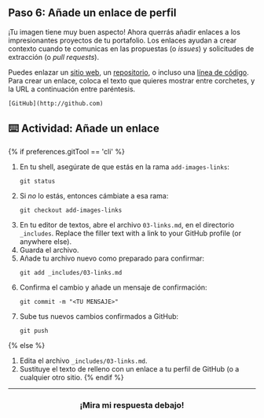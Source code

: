 ## Paso 6: Añade un enlace de perfil

¡Tu imagen tiene muy buen aspecto! Ahora querrás añadir enlaces a los impresionantes proyectos de tu portafolio. Los enlaces ayudan a crear contexto cuando te comunicas en las propuestas (o _issues_) y solicitudes de extracción (o _pull requests_).

Puedes enlazar un [sitio web](https://github.com/), un [repositorio](https://github.com/github/training-kit), o incluso una [línea de código](https://github.com/github/training-kit/blob/master/resources/learning-path/index.html#L32). Para crear un enlace, coloca el texto que quieres mostrar entre corchetes, y la URL a continuación entre paréntesis.

```
[GitHub](http://github.com)
```

## :keyboard: Actividad: Añade un enlace

{% if preferences.gitTool == 'cli' %}
1. En tu shell, asegúrate de que estás en la rama `add-images-links`:
      ```shell
      git status
      ```
1. Si _no_ lo estás, entonces cámbiate a esa rama:
      ```shell
      git checkout add-images-links
      ```
1. En tu editor de textos, abre el archivo `03-links.md`, en el directorio `_includes`. Replace the filler text with a link to your GitHub profile (or anywhere else).
1. Guarda el archivo.
1. Añade tu archivo nuevo como preparado para confirmar:
      ```shell
      git add _includes/03-links.md
      ```
1. Confirma el cambio y añade un mensaje de confirmación:
      ```shell
      git commit -m "<TU MENSAJE>"
      ```
1. Sube tus nuevos cambios confirmados a GitHub:
      ```shell
      git push
      ```
{% else %}
1. Edita el archivo `_includes/03-links.md`.
1. Sustituye el texto de relleno con un enlace a tu perfil de GitHub (o a cualquier otro sitio.
{% endif %}

<hr>
<h3 align="center">¡Mira mi respuesta debajo!</h3>
